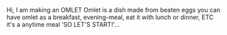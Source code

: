 Hi, I am making an OMLET
Omlet is a dish made from beaten eggs
you can have omlet as a breakfast, evening-meal, eat it with lunch or dinner, ETC  
it's a anytime meal
'SO LET'S START!'...
